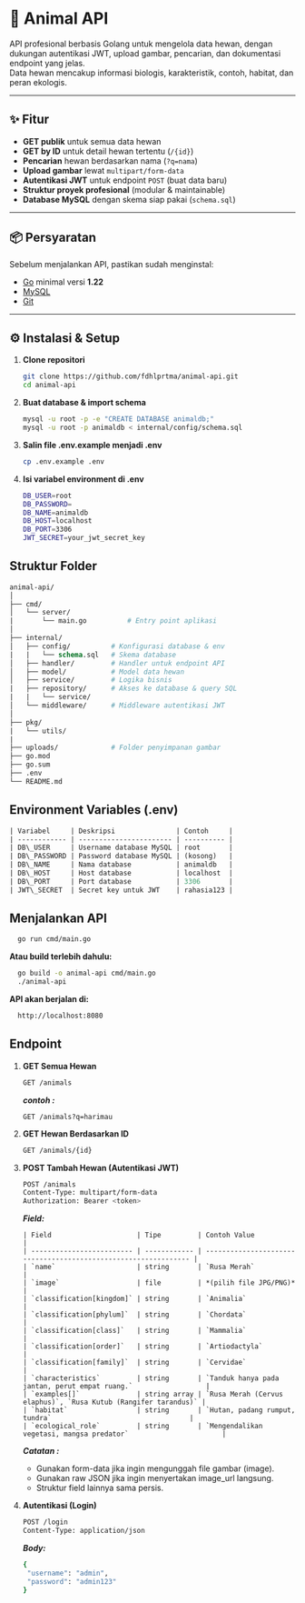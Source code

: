 # 🦌 Animal API

API profesional berbasis Golang untuk mengelola data hewan, dengan dukungan autentikasi JWT, upload gambar, pencarian, dan dokumentasi endpoint yang jelas.  
Data hewan mencakup informasi biologis, karakteristik, contoh, habitat, dan peran ekologis.

---

## ✨ Fitur

- **GET publik** untuk semua data hewan
- **GET by ID** untuk detail hewan tertentu (`/{id}`)
- **Pencarian** hewan berdasarkan nama (`?q=nama`)
- **Upload gambar** lewat `multipart/form-data`
- **Autentikasi JWT** untuk endpoint `POST` (buat data baru)
- **Struktur proyek profesional** (modular & maintainable)
- **Database MySQL** dengan skema siap pakai (`schema.sql`)

---

## 📦 Persyaratan

Sebelum menjalankan API, pastikan sudah menginstal:

- [Go](https://go.dev/dl/) minimal versi **1.22**
- [MySQL](https://dev.mysql.com/downloads/)
- [Git](https://git-scm.com/downloads)

---

## ⚙️ Instalasi & Setup

1. **Clone repositori**
   ```bash
   git clone https://github.com/fdhlprtma/animal-api.git
   cd animal-api
2. **Buat database & import schema**
   ```bash
   mysql -u root -p -e "CREATE DATABASE animaldb;"
   mysql -u root -p animaldb < internal/config/schema.sql
3. **Salin file .env.example menjadi .env**
   ```bash
   cp .env.example .env
   ```
4. **Isi variabel environment di .env**
   ```bash
   DB_USER=root
   DB_PASSWORD=
   DB_NAME=animaldb
   DB_HOST=localhost
   DB_PORT=3306
   JWT_SECRET=your_jwt_secret_key

## Struktur Folder
  ```graphql
  animal-api/
  │
  ├── cmd/
  │   └── server/
  |       └── main.go          # Entry point aplikasi
  │
  ├── internal/
  │   ├── config/          # Konfigurasi database & env
  |   |   └── schema.sql   # Skema database
  │   ├── handler/         # Handler untuk endpoint API
  │   ├── model/           # Model data hewan
  │   ├── service/         # Logika bisnis
  |   ├── repository/      # Akses ke database & query SQL
  |   |   └── service/
  │   └── middleware/      # Middleware autentikasi JWT
  │
  ├── pkg/
  |   └── utils/
  |
  ├── uploads/             # Folder penyimpanan gambar
  ├── go.mod
  ├── go.sum
  ├── .env
  └── README.md
```
## Environment Variables (.env)
  ```graphql
  | Variabel     | Deskripsi               | Contoh     |
  | ------------ | ----------------------- | ---------- |
  | DB\_USER     | Username database MySQL | root       |
  | DB\_PASSWORD | Password database MySQL | (kosong)   |
  | DB\_NAME     | Nama database           | animaldb   |
  | DB\_HOST     | Host database           | localhost  |
  | DB\_PORT     | Port database           | 3306       |
  | JWT\_SECRET  | Secret key untuk JWT    | rahasia123 |
```

## Menjalankan API
  ```bash
    go run cmd/main.go
  ```
  **Atau build terlebih dahulu:**
  ```bash
    go build -o animal-api cmd/main.go
    ./animal-api
  ```
  **API akan berjalan di:**
  ```bash
    http://localhost:8080
  ```

## Endpoint 
1. **GET Semua Hewan**
   ```bash
   GET /animals
   ```
   ***contoh :***
   ```hash
   GET /animals?q=harimau
2. **GET Hewan Berdasarkan ID**
   ```bash
   GET /animals/{id}
3. **POST Tambah Hewan (Autentikasi JWT)**
   ```bash
   POST /animals
   Content-Type: multipart/form-data
   Authorization: Bearer <token>
   ```
   ***Field:***
   ```graphsql
   | Field                     | Tipe         | Contoh Value                                                    |
   | ------------------------- | ------------ | --------------------------------------------------------------- |
   | `name`                    | string       | `Rusa Merah`                                                    |
   | `image`                   | file         | *(pilih file JPG/PNG)*                                          |
   | `classification[kingdom]` | string       | `Animalia`                                                      |
   | `classification[phylum]`  | string       | `Chordata`                                                      |
   | `classification[class]`   | string       | `Mammalia`                                                      |
   | `classification[order]`   | string       | `Artiodactyla`                                                  |
   | `classification[family]`  | string       | `Cervidae`                                                      |
   | `characteristics`         | string       | `Tanduk hanya pada jantan, perut empat ruang.`                  |
   | `examples[]`              | string array | `Rusa Merah (Cervus elaphus)`, `Rusa Kutub (Rangifer tarandus)` |
   | `habitat`                 | string       | `Hutan, padang rumput, tundra`                                  |
   | `ecological_role`         | string       | `Mengendalikan vegetasi, mangsa predator`                       |
   ```
   ***Catatan :***
   - Gunakan form-data jika ingin mengunggah file gambar (image).
   - Gunakan raw JSON jika ingin menyertakan image_url langsung.
   - Struktur field lainnya sama persis.

5. **Autentikasi (Login)**
   ```bash
   POST /login
   Content-Type: application/json
   ```
   ***Body:***
   ```bash
   {
    "username": "admin",
    "password": "admin123"
   }
   ```
